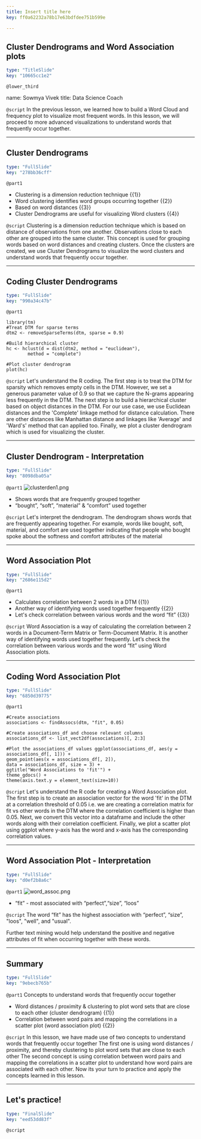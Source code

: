 ```yaml
---
title: Insert title here
key: ff0a62232a78b17e63bdfdee751b599e

---
```

## Cluster Dendrograms and Word Association plots

```yaml
type: "TitleSlide"
key: "10665cc1e2"
```

`@lower_third`

name: Sowmya Vivek
title: Data Science Coach


`@script`
In the previous lesson, we learned how to build a Word Cloud and frequency plot to visualize most frequent words. In this lesson, we will proceed to more advanced visualizations to understand words that frequently occur together.


---
## Cluster Dendrograms

```yaml
type: "FullSlide"
key: "278bb36cff"
```

`@part1`
- Clustering is a dimension reduction technique {{1}}
- Word clustering identifies word groups occurring together {{2}}
- Based on word distances {{3}}
- Cluster Dendrograms are useful for visualizing Word clusters {{4}}


`@script`
Clustering is a dimension reduction technique which is based on distance of observations from one another. Observations close to each other are grouped into the same cluster. This concept is used for grouping words based on word distances and creating clusters. Once the clusters are created, we use Cluster Dendrograms to visualize the word clusters and understand words that frequently occur together.


---
## Coding Cluster Dendrograms

```yaml
type: "FullSlide"
key: "990a34c47b"
```

`@part1`
```
library(tm) 
#Treat DTM for sparse terms
dtm2 <- removeSparseTerms(dtm, sparse = 0.9)

#Build hierarchical cluster
hc <- hclust(d = dist(dtm2, method = "euclidean"), 
		method = "complete")

#Plot cluster dendrogram
plot(hc)
```


`@script`
Let's understand the R coding. The first step is to treat the DTM for sparsity which removes empty cells in the DTM. However, we set a generous parameter value of 0.9 so that we capture the N-grams appearing less frequently in the DTM.
The next step is to build a hierarchical cluster based on object distances in the DTM. For our use case, we use Euclidean distances and the 'Complete' linkage method for distance calculation. There are other distances like Manhattan distance and linkages like 'Average' and 'Ward's' method that can applied too.
Finally, we plot a cluster dendrogram which is used for visualizing the cluster.


---
## Cluster Dendrogram - Interpretation

```yaml
type: "FullSlide"
key: "8098dba05a"
```

`@part1`
![clusterden1.png](https://assets.datacamp.com/production/repositories/5093/datasets/fda5b5343d7e3d46777801698f260f11ccd26b6e/clusterden1.png)
- Shows words that are frequently grouped together
- “bought”, “soft”, “material” & “comfort” used together


`@script`
Let's interpret the dendrogram. 
The dendrogram shows words that are frequently appearing together. For example, words like bought, soft, material, and comfort are used together indicating that people who bought spoke about the softness and comfort attributes of the material


---
## Word Association Plot

```yaml
type: "FullSlide"
key: "2686e115d2"
```

`@part1`
- Calculates correlation between 2 words in a DTM {{1}}
- Another way of identifying words used together frequently {{2}}
- Let's check correlation between various words and the word “fit” {{3}}


`@script`
Word Association is a way of calculating the correlation between 2 words in a Document-Term Matrix or Term-Document Matrix. 
It is another way of identifying words used together frequently. 
Let’s check the correlation between various words and the word “fit” using Word Association plots.


---
## Coding Word Association Plot

```yaml
type: "FullSlide"
key: "6850d39775"
```

`@part1`
```
#Create associations
associations <- findAssocs(dtm, "fit", 0.05)

#Create associations_df and choose relevant columns
associations_df <- list_vect2df(associations)[, 2:3]

#Plot the associations_df values ggplot(associations_df, aes(y = associations_df[, 1])) + 
geom_point(aes(x = associations_df[, 2]), 
data = associations_df, size = 3) +
ggtitle("Word Associations to 'fit'") +
theme_gdocs() +
theme(axis.text.y = element_text(size=10))
```


`@script`
Let's understand the R code for creating a Word Association plot.
The first step is to create an association vector for the word 'fit' in the DTM at a correlation threshold of 0.05 i.e. we are creating a correlation matrix for fit vs other words in the DTM where the correlation coefficient is higher than 0.05.
Next, we convert this vector into a dataframe and include the other words along with their correlation coefficient.
Finally, we plot a scatter plot using ggplot where y-axis has the word and x-axis has the corresponding correlation values.


---
## Word Association Plot - Interpretation

```yaml
type: "FullSlide"
key: "d0ef2b8a6c"
```

`@part1`
![word_assoc.png](https://assets.datacamp.com/production/repositories/5093/datasets/db3d0e40b7378ac820a15ac0f606bc6361a177d5/word_assoc.png)
- “fit” - most associated with “perfect”,“size”, “loos”


`@script`
The word “fit” has the highest association with “perfect”,  “size”, "loos", "well", and "usual".

Further text mining would help understand the positive and negative attributes of fit when occurring together with these words.


---
## Summary

```yaml
type: "FullSlide"
key: "9ebecb765b"
```

`@part1`
Concepts to understand words that frequently occur together
- Word distances / proximity & clustering to plot word sets that are close to each other (cluster dendrogram) {{1}}
- Correlation between word pairs and mapping the correlations in a scatter plot (word association plot) {{2}}


`@script`
In this lesson, we have made use of two concepts to understand words that frequently occur together
The first one is using word distances / proximity, and thereby clustering to plot word sets that are close to each other
The second concept is using correlation between word pairs and mapping the correlations in a scatter plot to understand how word pairs are associated with each other.
Now its your turn to practice and apply the concepts learned in this lesson.


---
## Let's practice!

```yaml
type: "FinalSlide"
key: "eed53dd83f"
```

`@script`



